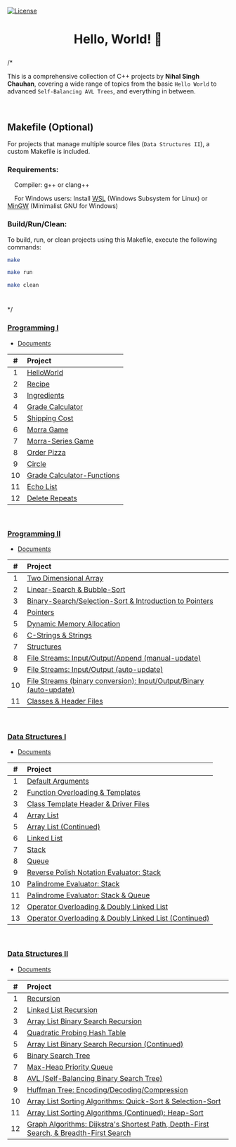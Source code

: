 [![License](https://img.shields.io/badge/license-MIT-blue)](https://github.com/nragland37/cpp-projects/blob/main/LICENSE)

# <p align="center"> Hello, World! 🦖 </p>

/\*

This is a comprehensive collection of C++ projects by **Nihal Singh Chauhan**, covering a wide range of topics from the basic `Hello World` to advanced `Self-Balancing AVL Trees`, and everything in between.

<br>

## Makefile (Optional)

For projects that manage multiple source files (`Data Structures II`), a custom Makefile is included.

### Requirements:

&nbsp;&nbsp;&nbsp;&nbsp;Compiler: g++ or clang++

&nbsp;&nbsp;&nbsp;&nbsp;For Windows users: Install [WSL](https://learn.microsoft.com/en-us/windows/wsl/install) (Windows Subsystem for Linux) or [MinGW](https://www.mingw-w64.org/) (Minimalist GNU for Windows)

### Build/Run/Clean:

To build, run, or clean projects using this Makefile, execute the following commands:

```bash
make
```

```bash
make run
```

```bash
make clean
```

#

\*/

### [Programming I](/programming-I)

- [Documents](programming-I/docs/)

|  #  | Project                                                     |
| :-: | :---------------------------------------------------------- |
|  1  | [HelloWorld](./programming-I/01-helloworld)                 |
|  2  | [Recipe](./programming-I/02-recipe)                         |
|  3  | [Ingredients](./programming-I/03-ingredients)               |
|  4  | [Grade Calculator](./programming-I/04-gradeCalc)            |
|  5  | [Shipping Cost](./programming-I/05-shippingCost)            |
|  6  | [Morra Game](./programming-I/06-morra)                      |
|  7  | [Morra-Series Game](./programming-I/07-morraSeries)         |
|  8  | [Order Pizza](./programming-I/08-pizza)                     |
|  9  | [Circle](./programming-I/09-circleArea)                     |
| 10  | [Grade Calculator-Functions](./programming-I/10-gradeCalc2) |
| 11  | [Echo List](./programming-I/11-echoList)                    |
| 12  | [Delete Repeats](./programming-I/12-deleteRepeats)          |

<br>

### [Programming II](/programming-II)

- [Documents](programming-II/docs/)

|  #  | Project                                                                                                                        |
| :-: | :----------------------------------------------------------------------------------------------------------------------------- |
|  1  | [Two Dimensional Array](./programming-II/01-twoDimensionalArray)                                                               |
|  2  | [Linear-Search & Bubble-Sort](./programming-II/02-linearSearch-BubbleSort)                                                     |
|  3  | [Binary-Search/Selection-Sort & Introduction to Pointers](./programming-II/03-binarySearch-selectionSort_introToPointers)      |
|  4  | [Pointers](./programming-II/04-pointers)                                                                                       |
|  5  | [Dynamic Memory Allocation](./programming-II/05-dynamicMemoryAllocation)                                                       |
|  6  | [C-Strings & Strings](./programming-II/06-cString-string)                                                                      |
|  7  | [Structures](./programming-II/07-structures)                                                                                   |
|  8  | [File Streams: Input/Output/Append (manual-update)](./programming-II/08-fstream-manualUpdate)                                  |
|  9  | [File Streams: Input/Output (auto-update)](./programming-II/09-fstream-autoUpdate)                                             |
| 10  | [File Streams (binary conversion): Input/Output/Binary (auto-update)](./programming-II/10-fstream-autoUpdate-binaryConversion) |
| 11  | [Classes & Header Files](./programming-II/11-classes-headerFiles)                                                              |

<br>

### [Data Structures I](/data_structures-I)

- [Documents](data_structures-I/docs/)

|  #  | Project                                                                                |
| :-: | :------------------------------------------------------------------------------------- |
|  1  | [Default Arguments](./data_structures-I/01-defaultArgs)                                |
|  2  | [Function Overloading & Templates](./data_structures-I/02-max)                         |
|  3  | [Class Template Header & Driver Files](./data_structures-I/03-dyad)                    |
|  4  | [Array List](./data_structures-I/04-AList)                                             |
|  5  | [Array List (Continued)](./data_structures-I/05-AList)                                 |
|  6  | [Linked List](./data_structures-I/06-LList)                                            |
|  7  | [Stack](./data_structures-I/07-Stack)                                                  |
|  8  | [Queue](./data_structures-I/08-Queue)                                                  |
|  9  | [Reverse Polish Notation Evaluator: Stack](./data_structures-I/09-rpnStack)            |
| 10  | [Palindrome Evaluator: Stack](./data_structures-I/10-palindromes)                      |
| 11  | [Palindrome Evaluator: Stack & Queue](./data_structures-I/11-pal2)                     |
| 12  | [Operator Overloading & Doubly Linked List](./data_structures-I/12-DLList)             |
| 13  | [Operator Overloading & Doubly Linked List (Continued)](./data_structures-I/13-DLList) |

<br>

### [Data Structures II](/data_structures-II)

- [Documents](data_structures-II/docs/)

|  #  | Project                                                                                                                           |
| :-: | :-------------------------------------------------------------------------------------------------------------------------------- |
|  1  | [Recursion](./data_structures-II/01-Recursion-StockClass)                                                                         |
|  2  | [Linked List Recursion](./data_structures-II/02-Reverse-LList-Recursion)                                                          |
|  3  | [Array List Binary Search Recursion](./data_structures-II/03-AList-BinarySearch-Recursion)                                        |
|  4  | [Quadratic Probing Hash Table](./data_structures-II/04-Hashing-Quadratic-Probing)                                                 |
|  5  | [Array List Binary Search Recursion (Continued)](./data_structures-II/05-Updated-AList-BinarySearch-Recursion)                    |
|  6  | [Binary Search Tree](./data_structures-II/06-BST)                                                                                 |
|  7  | [Max-Heap Priority Queue ](./data_structures-II/07-Priority-Queue)                                                                |
|  8  | [AVL (Self-Balancing Binary Search Tree)](./data_structures-II/08-AVLTree)                                                        |
|  9  | [Huffman Tree: Encoding/Decoding/Compression](./data_structures-II/09-Huffman-Algorithm)                                          |
| 10  | [Array List Sorting Algorithms: Quick-Sort & Selection-Sort](./data_structures-II/10-AList-Sorting-Algorithms)                    |
| 11  | [Array List Sorting Algorithms (Continued): Heap-Sort](./data_structures-II/11-Updated-AList-Sorting-Algorithms)                  |
| 12  | [Graph Algorithms: Dijkstra's Shortest Path, Depth-First Search, & Breadth-First Search](./data_structures-II/12-Graph-Traversal) |
